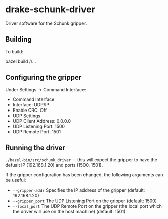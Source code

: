 # drake-schunk-driver
Driver software for the Schunk gripper.

## Building

To build:

  bazel build //...

## Configuring the gripper

Under Settings -> Command Interface:

 * Command Interface
  * Interface: UDP/IP
  * Enable CRC: Off
 * UDP Settings
  * UDP Client Address: 0.0.0.0
  * UDP Listening Port: 1500
  * UDP Remote Port: 1501

## Running the driver

`./bazel-bin/src/schunk_driver` -- this will expect the gripper to have the defualt IP (192.168.1.20) and ports (1500, 1501).

If the gripper configuration has been changed, the following arguments
can be useful:

 * `--gripper-addr` Specifies the IP address of the gripper (default:
   192.168.1.20)
 * `--gripper_port` The UDP Listening Port on the gripper (default: 1500)
 * `--local_port` The UDP Remote Port on the gripper (the local port
    which the driver will use on the host machine) (default: 1501)
